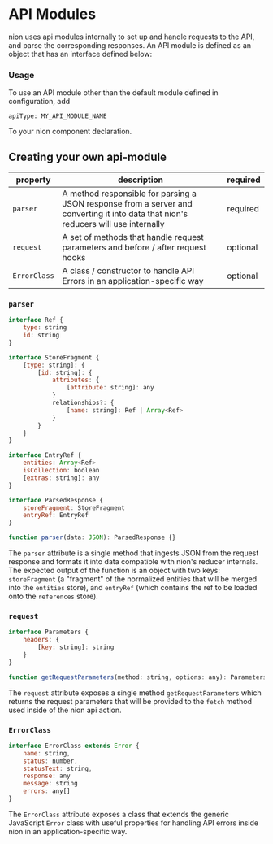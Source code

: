 # API Modules
nion uses api modules internally to set up and handle requests to the API, and parse the corresponding responses. An API module is defined as an object that has an interface defined below:

### Usage
To use an API module other than the default module defined in configuration, add
```
apiType: MY_API_MODULE_NAME
```

To your nion component declaration.

## Creating your own api-module

property | description | required
-------- | ----------- | --------
`parser` | A method responsible for parsing a JSON response from a server and converting it into data that nion's reducers will use internally | required
`request` | A set of methods that handle request parameters and before / after request hooks | optional
`ErrorClass` | A class / constructor to handle API Errors in an application-specific way | optional

### `parser`
```javascript
interface Ref {
    type: string
    id: string
}

interface StoreFragment {
    [type: string]: {
        [id: string]: {
            attributes: {
                [attribute: string]: any
            }
            relationships?: {
                [name: string]: Ref | Array<Ref>
            }
        }
    }
}

interface EntryRef {
    entities: Array<Ref>
    isCollection: boolean
    [extras: string]: any
}

interface ParsedResponse {
    storeFragment: StoreFragment
    entryRef: EntryRef
}

function parser(data: JSON): ParsedResponse {}
```
The `parser` attribute is a single method that ingests JSON from the request response and formats it into data compatible with nion's reducer internals. The expected output of the function is an object with two keys: `storeFragment` (a "fragment" of the normalized entities that will be merged into the `entities` store), and `entryRef` (which contains the ref to be loaded onto the `references` store).  

### `request`

```javascript
interface Parameters {
    headers: {
        [key: string]: string
    }
}

function getRequestParameters(method: string, options: any): Parameters {}
```
The `request` attribute exposes a single method `getRequestParameters` which returns the request parameters that will be provided to the `fetch` method used inside of the nion api action.

### `ErrorClass`
```javascript
interface ErrorClass extends Error {
    name: string,
    status: number,
    statusText: string,
    response: any
    message: string
    errors: any[]
}
```
The `ErrorClass` attribute exposes a class that extends the generic JavaScript `Error` class with useful properties for handling API errors inside nion in an application-specific way.
